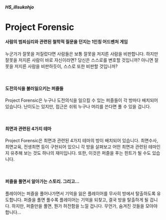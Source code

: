 ##### *HS_illsukohjo*

# Project Forensic


#### 사람의 범죄심리와 관련된 철학적 질문을 던지는 1인칭 어드벤처 게임
<p>누군가가 잘못을 저질렀다면 사람들은 보통 잘못을 저지른 사람을 비판합니다.
하지만 잘못을 저지른 사람이 바로 자신이라면? 당신은 스스로를 변호할 것입니까? 아니면 잘못을 저지른 사람을 비판하듯이, 스스로 또한 비판할 것입니까?
</p>
<br>

#### 도전의식을 불러일으키는 퍼즐들
<p>
  Project Forensic은 누구나 도전의식을 일으킬 수 있는 퍼즐들이 각 방마다 배치되어 있습니다.
난이도는 있지만, 접근은 쉬워 누구나 머리를 쓴다면 풀 수 있을 겁니다.
</p>
<br>

#### 최면과 관련된 4가지 테마
<p>
  Project Forensic은 최면과 관련된 4가지 테마의 방이 배치되어 있습니다. 최면수사, 최면교육, 전생최면 등이 구현되어 있으니
  각 방을 살펴보고 어떤 최면과 관련된 테마인지 유추해 보는 것도 하나의 재미입니다. 또한, 이것은 퍼즐을 푸는 힌트가 될 수도 있습니다.
</p>
<br>

#### 퍼즐을 풀면서 알아가는 스토리. 그리고...
<p>
  플레이어는 퍼즐을 풀어나가면서 기억을 잃은 플레이어를 무사히 방에서 탈출하도록 유도합니다.
  퍼즐을 풀면 풀수록 플레이어는 기억을 되찾고, 결국 방을 탈출하게 될 겁니다.
  하지만, 퍼즐만을 풀면, 뭔가 허전함을 느낄 겁니다. 무언가, 숨겨진 것들을 모아야 합니다...
</p>

